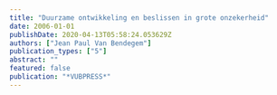 ```yaml
---
title: "Duurzame ontwikkeling en beslissen in grote onzekerheid"
date: 2006-01-01
publishDate: 2020-04-13T05:58:24.053629Z
authors: ["Jean Paul Van Bendegem"]
publication_types: ["5"]
abstract: ""
featured: false
publication: "*VUBPRESS*"
---
```


